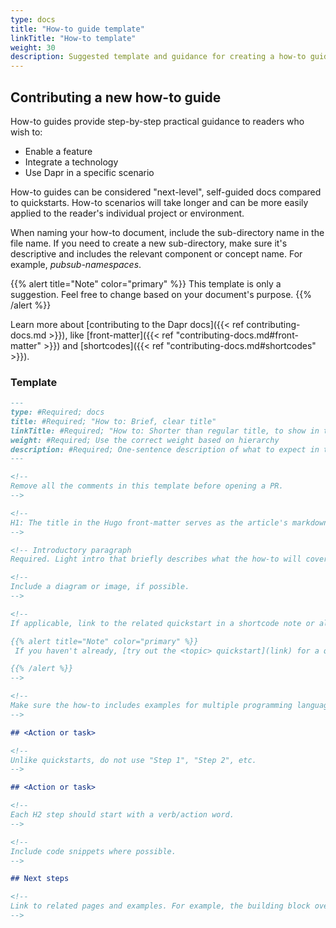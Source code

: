 ```yaml
---
type: docs
title: "How-to guide template"
linkTitle: "How-to template"
weight: 30
description: Suggested template and guidance for creating a how-to guide
---
```


## Contributing a new how-to guide

How-to guides provide step-by-step practical guidance to readers who wish to:

- Enable a feature
- Integrate a technology
- Use Dapr in a specific scenario

How-to guides can be considered "next-level", self-guided docs compared to quickstarts. How-to scenarios will take longer and can be more easily applied to the reader's individual project or environment.

When naming your how-to document, include the sub-directory name in the file name. If you need to create a new sub-directory, make sure it's descriptive and includes the relevant component or concept name. For example, _pubsub-namespaces_.

{{% alert title="Note" color="primary" %}}
This template is only a suggestion. Feel free to change based on your document's purpose.
{{% /alert %}}

Learn more about [contributing to the Dapr docs]({{< ref contributing-docs.md >}}), like [front-matter]({{< ref "contributing-docs.md#front-matter" >}}) and [shortcodes]({{< ref "contributing-docs.md#shortcodes" >}}).

### Template

```md
---
type: #Required; docs
title: #Required; "How to: Brief, clear title"
linkTitle: #Required; "How to: Shorter than regular title, to show in table of contents"
weight: #Required; Use the correct weight based on hierarchy
description: #Required; One-sentence description of what to expect in the article
---

<!--
Remove all the comments in this template before opening a PR.
-->

<!-- 
H1: The title in the Hugo front-matter serves as the article's markdown H1. 
-->

<!-- Introductory paragraph  
Required. Light intro that briefly describes what the how-to will cover and any default Dapr characteristics. Link off to the appropriate concept or overview docs to provide context. -->

<!-- 
Include a diagram or image, if possible. 
-->

<!--
If applicable, link to the related quickstart in a shortcode note or alert.

{{% alert title="Note" color="primary" %}}
 If you haven't already, [try out the <topic> quickstart](link) for a quick walk-through on how to use <topic>.

{{% /alert %}}
-->

<!-- 
Make sure the how-to includes examples for multiple programming languages, OS, or deployment targets, if applicable. 
-->

## <Action or task>

<!-- 
Unlike quickstarts, do not use "Step 1", "Step 2", etc.  
-->

## <Action or task>

<!-- 
Each H2 step should start with a verb/action word.
-->

<!--
Include code snippets where possible. 
-->

## Next steps

<!--
Link to related pages and examples. For example, the building block overview, the related tutorial, API reference, etc.
-->

```